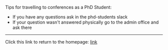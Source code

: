 Tips for travelling to conferences as a PhD Student:  
- If you have any questions ask in the phd-students slack
- If your question wasn't answered physically go to the admin office and ask there


---
Click this link to return to the homepage: [link](index.md)
